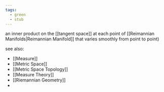 ```yaml
---
tags:
  - green
  - stub
---
```


an inner product on the [[tangent space]] at each point of [[Reimannian Manifolds|Reimannian Manifold]] that varies smoothly from point to point)

see also:
- [[Measure]]
- [[Metric Space]]
- [[Metric Space Topology]]
- [[Measure Theory]]
- [[Riemannian Geometry]]
- 